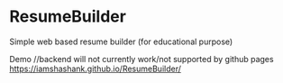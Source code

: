 # ResumeBuilder
Simple web based resume builder (for educational purpose)

Demo //backend will not currently work/not supported by github pages
https://iamshashank.github.io/ResumeBuilder/
